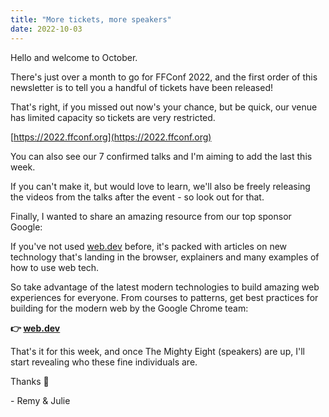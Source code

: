 ```yaml
---
title: "More tickets, more speakers"
date: 2022-10-03
---
```


Hello and welcome to October.

There's just over a month to go for FFConf 2022, and the first order of this newsletter is to tell you a handful of tickets have been released!

That's right, if you missed out now's your chance, but be quick, our venue has limited capacity so tickets are very restricted.

[https://2022.ffconf.org](https://2022.ffconf.org)

You can also see our 7 confirmed talks and I'm aiming to add the last this week.

If you can't make it, but would love to learn, we'll also be freely releasing the videos from the talks after the event - so look out for that.

Finally, I wanted to share an amazing resource from our top sponsor Google:

If you've not used [web.dev](https://web.dev) before, it's packed with articles on new technology that's landing in the browser, explainers and many examples of how to use web tech.

So take advantage of the latest modern technologies to build amazing web experiences for everyone. From courses to patterns, get best practices for building for the modern web by the Google Chrome team:

**👉 [web.dev](https://web.dev)**

That's it for this week, and once The Mighty Eight (speakers) are up, I'll start revealing who these fine individuals are.

Thanks 👋

\- Remy & Julie
